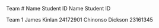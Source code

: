 Team #			Name					Student ID			Name							Student ID

Team 1			James Kinlan	24172901				Chinonso Dickson	23161345
